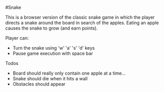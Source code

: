 #Snake

This is a browser version of the classic snake game in which the player
directs a snake around the board in search of the apples. Eating an
apple causes the snake to grow (and earn points). 

Player can:
* Turn the snake using 'w' 'a' 's' 'd' keys
* Pause game execution with space bar

Todos

* Board should really only contain one apple at a time...
* Snake should die when it hits a wall
* Obstacles should appear
